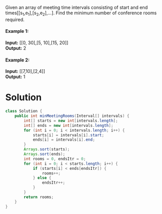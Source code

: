 
Given an array of meeting time intervals consisting of start and end times[[s<sub>1</sub>,e<sub>1</sub>],[s<sub>2</sub>,e<sub>2</sub>],...].
Find the minimum number of conference rooms required.

#### Example 1:

**Input:** [[0, 30],[5, 10],[15, 20]]\
**Output:** 2

#### Example 2:
**Input:** [[7,10],[2,4]]\
**Output:** 1

# Solution

```java
class Solution {
    public int minMeetingRooms(Interval[] intervals) {
        int[] starts = new int[intervals.length];
        int[] ends = new int[intervals.length];
        for (int i = 0; i < intervals.length; i++) {
            starts[i] = intervals[i].start;
            ends[i] = intervals[i].end;
        }
        Arrays.sort(starts);
        Arrays.sort(ends);
        int rooms = 0, endsItr = 0;
        for (int i = 0; i < starts.length; i++) {
            if (starts[i] < ends[endsItr]) {
                rooms++;
            } else {
                endsItr++;
            }
        }
        return rooms;
    }
}
```